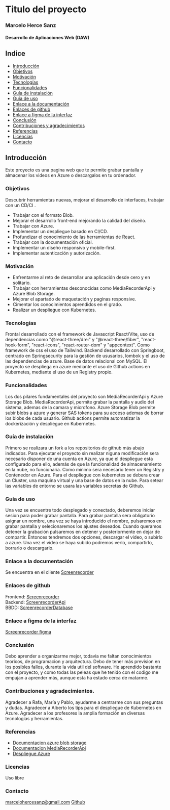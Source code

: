 
# Titulo del proyecto
### Marcelo Herce Sanz
#### Desarrollo de Aplicaciones Web (DAW)

## Indice
- [Introducción](#introducción)
- [Objetivos](#objetivos)
- [Motivación](#motivación)
- [Tecnologías](#tecnologías)
- [Funcionalidades](#funcionalidades)
- [Guía de instalación](#guía-de-instalación)
- [Guía de uso](#guía-de-uso)
- [Enlace a la documentación](#enlace-a-la-documentación)
- [Enlaces de github](#enlaces-de-github)
- [Enlace a figma de la interfaz](#enlace-a-figma-de-la-interfaz)
- [Conclusión](#conclusión)
- [Contribuciones y agradecimientos](#contribuciones-y-agradecimientos)
- [Referencias](#referencias)
- [Licencias](#licencias)
- [Contacto](#contacto)

## Introducción
Este proyecto es una pagina web que te permite grabar pantalla y almacenar los videos en Azure o descargalos en tu ordenador.

### Objetivos
Descubrir herramientas nuevas, mejorar el desarrollo de interfaces, trabajar con un CD/CI   .
- Trabajar con el formato Blob.
- Mejorar el desarrollo front-end mejorando la calidad del diseño.
- Trabajar con Azure.
- Implementar un despliegue basado en CI/CD.
- Profundizar el conocimiento de las herramientas de React.
- Trabajar con la documentación oficial.
- Implementar un diseño responsivo y mobile-first.
- Implementar autenticación y autorización.

### Motivación 
- Enfrentarme al reto de desarrollar una aplicación desde cero y en solitario.
- Trabajar con herramientas desconocidas como MediaRecorderApi y Azure Blob Storage.
- Mejorar el apartado de maquetación y paginas responsive.
- Cimentar los conocimientos aprendidos en el grado.
- Realizar un despliegue con Kubernetes.

### Tecnologías 
Frontal desarrollado con el framework de Javascript React/Vite, uso de dependencias como "@react-three/drei" y "@react-three/fiber", "react-hook-form", "react-icons", "react-router-dom" y "appcontext". Como framework de css el uso de Tailwind.
Backend desarrollado con Springboot, centrado en Springsecurity para la gestión de ususarios, lombok y el uso de las dependencias de azure.
Base de datos relacional con MySQL.
El proyecto se despliega en azure mediante el uso de Github actions en Kubernetes, mediante el
uso de un Registry propio.

### Funcionalidades
Los dos pilares fundamentales del proyecto son MediaRecorderApi y Azure Storage Blob.
MediaRecorderApi, permite grabar la pantalla y audio del sistema, ademas de la camara y microfono.
Azure Storage Blob permite subir blobs a azure y generar SAS tokens para su acceso ademas de borrar los blobs de cada usuario.
Github actions permite automatizar la dockerización y despliegue en Kubernetes.


### Guía de instalación
Primero se realizara un fork a los repositorios de github más abajo indicados.
Para ejecutar el proyecto sin realizar niguna modificación sera necesario disponer de una cuenta en Azure, ya que el despliegue esta configurado para ello, además de que la funcionalidad de almacenamiento en la nube, no funcionaria.
Como minimo sera necesario tener un Registry y Contenedor en Azure. Para el despliegue con kubernetes se debera crear un Cluster, una maquina virtual y una base de datos en la nube.
Para setear las variables de  entorno se usara las variables secretas de Github.

### Guía de uso
Una vez se encuentre todo desplegado y conectado, deberemos iniciar sesion para poder grabar pantalla. Para grabar pantalla sera obligatorio asignar un nombre, una vez se haya introducido el nombre, pulsaremos en grabar pantalla y selecionaremos los ajustes deseados. Cuando queramos detener la grabación pulsaremos en detener y posteriormente en dejar de compartir. Entonces tendremos dos opciones, descargar el video, o subirlo a azure. Una vez el video se haya subido podremos verlo, compartirlo, borrarlo o descargarlo.

### Enlace a la documentación
Se encuentra en el cliente [Screenrecorder](https://github.com/MarceloHerce/ClienteTFG)

### Enlaces de github
Frontend: [Screenrecorder](https://github.com/MarceloHerce/ClienteTFG)  
Backend: [ScreenrecorderApi](https://github.com/MarceloHerce/APIUserTFG)  
BBDD: [ScreenrecorderDatabase](https://github.com/MarceloHerce/BBDDTFG)

### Enlace a figma de la interfaz
[Screenrecorder figma](https://github.com/MarceloHerce/ClienteTFG)

### Conclusión
Debo aprender a organizarme mejor, todavia me faltan conocimientos teoricos, de programacion y arquitectura. 
Debo de tener más prevision en los posibles fallos, durante la vida util del software.
He aprendido bastante con el proyecto, y como todas las peleas que he tenido con el codigo me empujan a aprender más, aunque esta ha estado cerca de matarme.

### Contribuciones y agradecimientos.
Agradecer a Rafa, María y Pablo, ayudarme a centrarme con sus preguntas y dudas.
Agradecer a Alberto los tips para el despliegue de Kubernetes en Azure.
Agradecer a los profesores la amplia formación en diversas tecnologías y herramientas.

### Referencias
- [Documentacion azure blob storage](https://learn.microsoft.com/en-us/rest/api/storageservices/blob-service-rest-api)
- [Documentacion MediaRecorderApi](https://developer.mozilla.org/en-US/docs/Web/API/MediaRecorder)
- [Despliegue Azure](https://www.youtube.com/playlist?list=PLtJgrbr_ZgoRFRmUdGsrUMPS-AYvdhQMD)

### Licencias
Uso libre

### Contacto
marcelohercesanz@gmail.com
[Github](https://github.com/MarceloHerce)